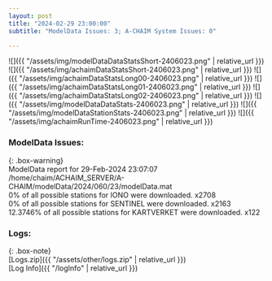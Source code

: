 ```yaml
---
layout: post
title: "2024-02-29 23:00:00"
subtitle: "ModelData Issues: 3; A-CHAIM System Issues: 0"

---
```


![]({{ "/assets/img/modelDataDataStatsShort-2406023.png" | relative_url }})
![]({{ "/assets/img/achaimDataStatsShort-2406023.png" | relative_url }})
![]({{ "/assets/img/achaimDataStatsLong00-2406023.png" | relative_url }})
![]({{ "/assets/img/achaimDataStatsLong01-2406023.png" | relative_url }})
![]({{ "/assets/img/achaimDataStatsLong02-2406023.png" | relative_url }})
![]({{ "/assets/img/modelDataDataStats-2406023.png" | relative_url }})
![]({{ "/assets/img/modelDataStationStats-2406023.png" | relative_url }})
![]({{ "/assets/img/achaimRunTime-2406023.png" | relative_url }})


### ModelData Issues:  
  
{: .box-warning}  
 ModelData report for 29-Feb-2024 23:07:07   
 /home/chaim/ACHAIM_SERVER/A-CHAIM/modelData/2024/060/23/modelData.mat   
 0% of all possible stations for IONO were downloaded. x2708   
 0% of all possible stations for SENTINEL were downloaded. x2163   
 12.3746% of all possible stations for KARTVERKET were downloaded. x122   
  


### Logs:  
  
{: .box-note}  
[Logs.zip]({{ "/assets/other/logs.zip" | relative_url }})  
[Log Info]({{ "/logInfo" | relative_url }})  
